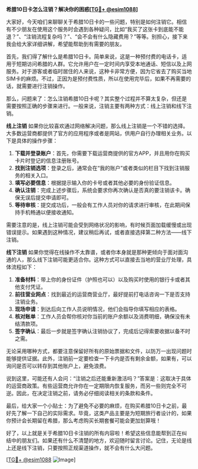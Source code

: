 **希腊10日卡怎么注销？解决你的困惑[[TG💪+ @esim1088](https://t.me/s/esim1088)]**

大家好，今天咱们来聊聊关于希腊10日卡的一些问题，特别是如何注销它。相信有不少朋友在使用这个服务时会遇到各种疑问，比如“我买了这张卡到底能不能退？”、“注销流程复杂吗？”、“会不会有什么隐藏费用？”等等。别担心，接下来我会给大家详细讲解，希望能帮助到有需要的朋友。

首先，我们得了解什么是希腊10日卡。简单来说，这是一种预付费的电话卡，适用于短期访问希腊的人群。它允许用户在一定时间内享受本地通话、短信以及上网服务。对于游客或者临时居住的人来说，这种卡非常方便，因为它省去了购买当地SIM卡的麻烦。不过，正因为是预付费性质，所以在使用完毕后，如果不再需要的话，就需要进行注销操作。

那么，问题来了：怎么注销希腊10日卡呢？其实整个过程并不算太复杂，但还是需要按照正确的步骤来进行。一般来说，注销主要有两种方式：线上注销和线下注销。

**线上注销**
如果你比较喜欢通过网络解决问题，那么线上注销是一个不错的选择。大多数运营商都提供了官方的应用程序或者是网站，供用户自行办理相关业务。以下是具体的操作步骤：

1. **下载并登录账户**：首先，你需要下载运营商提供的官方APP，并且用你在购买卡片时登记的信息注册账号。
2. **找到注销选项**：登录之后，通常会在“我的账户”或者类似的栏目下找到注销服务的相关入口。
3. **填写必要信息**：根据提示输入你的卡号或者其他必要的身份验证信息。
4. **确认注销**：完成上述步骤后，系统会要求你再次确认是否真的要注销该卡。确保无误后提交申请即可。
5. **等待审核**：提交成功后，一般会有工作人员对你的请求进行审核，在此期间保持手机畅通以便接收通知。

需要注意的是，线上注销可能会受到网络状况的影响，有时候页面加载缓慢或出现错误提示。如果遇到这种情况，建议稍后再试，或者直接选择第二种方法——线下注销。

**线下注销**
如果你觉得在线操作不太靠谱，或者你本身就是那种更倾向于面对面沟通的人，那么线下注销可能更适合你。这种方式可以直接去当地的营业厅处理，具体流程如下：

1. **准备材料**：带上你的身份证件（护照也可以）以及购买时使用的银行卡或者其他支付凭证。
2. **前往营业网点**：找到最近的运营商营业厅，最好提前打电话咨询一下是否支持注销业务。
3. **现场申请**：到达后向工作人员说明情况，他们会指导你填写相应的表格。
4. **核对账单**：工作人员会帮你核对你当前的账户余额以及消费明细，确保没有未结清款项。
5. **签字确认**：最后一步就是签字确认注销协议了，完成后记得索要收据以备不时之需。

无论采用哪种方式，都要注意保留好所有的原始票据和文件，以防万一出现问题时能够提供证据。此外，注销前一定要检查一下卡内是否有剩余金额，如果有，可以询问是否可以转存到其他账户上，避免浪费。

说到这里，可能还有人会问：“注销之后还能重新激活吗？”答案是：这取决于具体的运营商政策。有些运营商允许你在一定期限内恢复服务，而另一些则完全不可逆。因此，在决定注销之前，请务必仔细阅读相关的条款和条件。

最后，给大家一个小贴士：为了避免不必要的麻烦，在购买希腊10日卡之前，最好先了解一下自己的实际需求。毕竟，这类产品主要是为短期旅行者设计的，如果你预计会长期留在希腊，那么考虑购买长期套餐可能会更加划算哦！

好了，以上就是关于希腊10日卡注销的所有内容啦！希望这些信息能帮到正在纠结中的朋友们。如果还有什么不清楚的地方，欢迎随时留言讨论。记住，无论是线上还是线下注销，只要按照正规渠道操作，就不会有什么大问题。

[[TG💪+ @esim1088](https://t.me/s/esim1088) ![Image](https://i.postimg.cc/4NQfJmqS/Snipaste-2025-05-13-00-14-12.png)]